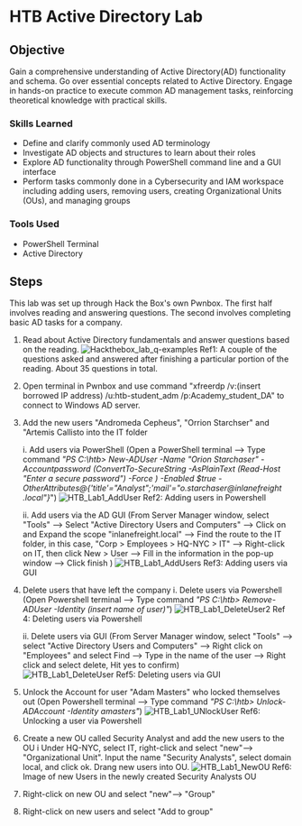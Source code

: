 # HTB Active Directory Lab

## Objective

Gain a comprehensive understanding of Active Directory(AD) functionality and schema. Go over essential concepts related to Active Directory. Engage in hands-on practice to execute common AD management tasks, reinforcing theoretical knowledge with practical skills.

### Skills Learned

- Define and clarify commonly used AD terminology
- Investigate AD objects and structures to learn about their roles
- Explore AD functionality through PowerShell command line and a GUI interface
- Perform tasks commonly done in a Cybersecurity and IAM workspace including adding users, removing users, creating Organizational Units (OUs), and managing groups

### Tools Used

- PowerShell Terminal
- Active Directory 

## Steps
This lab was set up through Hack the Box's own Pwnbox. The first half involves reading and answering questions. The second involves completing basic AD tasks for a company.

  1. Read about Active Directory fundamentals and answer questions based on the reading.
  ![Hackthebox_lab_q-examples](https://github.com/OGkevq/HTB-Active-Directory/assets/159976397/41096189-b707-4c19-bd8f-fc791d765058)
    Ref1: A couple of the questions asked and answered after finishing a particular portion of the reading. About 35 questions in total.
  2. Open terminal in Pwnbox and use command "xfreerdp /v:(insert borrowed IP address) /u:htb-student_adm /p:Academy_student_DA" to connect to Windows AD server.
  3. Add the new users "Andromeda Cepheus", "Orrion Starchser" and "Artemis Callisto into the IT folder
   
     i. Add users via PowerShell (Open a PowerShell terminal --> Type command _"PS C:\htb> New-ADUser -Name "Orion Starchaser" -Accountpassword (ConvertTo-SecureString -AsPlainText (Read-Host "Enter a secure password") -Force ) -Enabled $true -OtherAttributes@{'title'="Analyst";'mail'="o.starchaser@inlanefreight .local"}_")
    ![HTB_Lab1_AddUser](https://github.com/OGkevq/HTB-Active-Directory/assets/159976397/846df398-f963-40aa-bcb1-15aac126c916)
     Ref2: Adding users in Powershell
     
     ii. Add users via the AD GUI (From Server Manager window, select "Tools" --> Select "Active Directory Users and Computers" --> Click on and Expand the scope "inlanefreight.local" --> Find the route to the IT folder, in this case, "Corp > Employees > HQ-NYC > IT" --> Right-click on IT, then click New > User --> Fill in the information in the pop-up window --> Click finish )
     ![HTB_Lab1_AddUsers](https://github.com/OGkevq/HTB-Active-Directory/assets/159976397/f9bc3a23-8707-4258-9f64-636b7f8fc451)
     Ref3: Adding users via GUI 

  5. Delete users that have left the company
      i. Delete users via Powershell (Open Powershell terminal --> Type command _"PS C:\htb> Remove-ADUser -Identity (insert name of user)"_)
      ![HTB_Lab1_DeleteUser2](https://github.com/OGkevq/HTB-Active-Directory/assets/159976397/ced112fe-21a9-4ff2-b69c-a53cd1f45fb1)
    Ref 4: Deleting users via Powershell

      ii. Delete users via GUI (From Server Manager window, select "Tools" --> select "Active Directory Users and Computers" --> Right click on "Employees" and select Find --> Type in the name of the user --> Right click and select delete, Hit yes to confirm)  
      ![HTB_Lab1_DeleteUser](https://github.com/OGkevq/HTB-Active-Directory/assets/159976397/ff9bf2f9-a0cd-4424-add1-073117a68bc3)
      Ref5: Deleting users via GUI
  6. Unlock the Account for user "Adam Masters" who locked themselves out (Open Powershell terminal --> Type command _"PS C:\htb> Unlock-ADAccount -Identity amasters"_)
  ![HTB_Lab1_UNlockUser](https://github.com/OGkevq/HTB-Active-Directory/assets/159976397/34b7e80c-f531-4e8e-8239-291c53c9ceaa)
  Ref6: Unlocking a user via Powershell
  7. Create a new OU called Security Analyst and add the new users to the OU
     i Under HQ-NYC, select IT, right-click and select "new"--> "Organizational Unit". Input the name "Security Analysts", select domain local, and click ok. Drang new users into OU. 
     ![HTB_Lab1_NewOU](https://github.com/OGkevq/HTB-Active-Directory/assets/159976397/733f78d4-c4cd-4665-9492-35b85ea5de0d)
     Ref6: Image of new Users in the newly created Security Analysts OU
  
  8. Right-click on new OU and select "new"--> "Group"
  9. Right-click on new users and select "Add to group"
  
